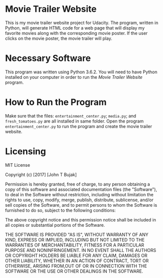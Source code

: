 # Movie Trailer Website
This is my movie trailer website project for Udacity.  The program, written in Python, will generate HTML code for a web page that will display my favorite movies along with the corresponding movie poster.  If the user clicks on the movie poster, the movie trailer will play.

# Necessary Software
This program was written using Python 3.6.2.  You will need to have Python installed on your computer in order to run the _Movie Trailer Website_ program.

# How to Run the Program
Make sure that the files: `entertainment_center.py`; `media.py`; and `fresh_tomatoes.py` are all installed in same folder. Open the program `entertainment_center.py` to run the program and create the movie trailer website.

# Licensing

MIT License

Copyright (c) [2017] [John T Bujak]

Permission is hereby granted, free of charge, to any person obtaining a copy of this software and associated documentation files (the "Software"), to deal in the Software without restriction, including without limitation the rights to use, copy, modify, merge, publish, distribute, sublicense, and/or sell copies of the Software, and to permit persons to whom the Software is furnished to do so, subject to the following conditions:

The above copyright notice and this permission notice shall be included in all copies or substantial portions of the Software.

THE SOFTWARE IS PROVIDED "AS IS", WITHOUT WARRANTY OF ANY KIND, EXPRESS OR IMPLIED, INCLUDING BUT NOT LIMITED TO THE WARRANTIES OF MERCHANTABILITY, FITNESS FOR A PARTICULAR PURPOSE AND NONINFRINGEMENT. IN NO EVENT SHALL THE AUTHORS OR COPYRIGHT HOLDERS BE LIABLE FOR ANY CLAIM, DAMAGES OR OTHER LIABILITY, WHETHER IN AN ACTION OF CONTRACT, TORT OR OTHERWISE, ARISING FROM,OUT OF OR IN CONNECTION WITH THE SOFTWARE OR THE USE OR OTHER DEALINGS IN THE SOFTWARE.